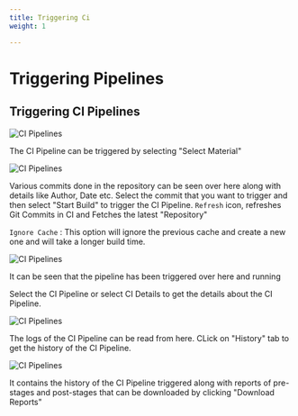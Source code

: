 ```yaml
---
title: Triggering Ci
weight: 1

---
```

# Triggering Pipelines
## Triggering CI Pipelines
![CI Pipelines](/img/triggers.JPG "Triggering CI Pipelines")

The CI Pipeline can be triggered by selecting "Select Material"


![CI Pipelines](/img/CI_select.JPG "Triggering CI Pipelines")

Various commits done in the repository can be seen over here along with details like Author, Date etc.
Select the commit that you want to trigger and then select "Start Build" to trigger the CI Pipeline.
`Refresh` icon, refreshes Git Commits in CI and Fetches the latest "Repository"

`Ignore Cache` : This option will ignore the previous cache and create a new one and will take a longer build time.



![CI Pipelines](/img/CI2.JPG "Triggering CI Pipelines")

It can be seen that the pipeline has been triggered over here and running

Select the CI Pipeline or select CI Details to get the details about the CI Pipeline.

![CI Pipelines](/img/CIlogs.JPG "Triggering CI Pipelines")

The logs of the CI Pipeline can be read from here.
CLick on "History" tab to get the history of the CI Pipeline.

![CI Pipelines](/img/CIhistory.JPG "Triggering CI Pipelines")

It contains the history of the CI Pipeline triggered along with reports of pre-stages and post-stages that can be downloaded by clicking "Download Reports"

